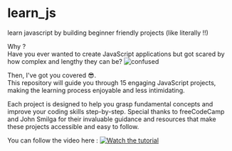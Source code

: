 # learn_js
learn javascript by building beginner friendly projects (like literally !!) 

Why ? <br>
Have you ever wanted to create JavaScript applications but got scared by how complex and lengthy they can be?
![confused](https://github.com/user-attachments/assets/1e71cb49-ce06-410d-aa67-52303169860d)

Then, I've got you covered 😎.<br> This repository will guide you through 15 engaging JavaScript projects, making the learning process enjoyable and less intimidating.

Each project is designed to help you grasp fundamental concepts and improve your coding skills step-by-step. Special thanks to freeCodeCamp and John Smilga for their invaluable guidance and resources that make these projects accessible and easy to follow.

You can follow the video here : [![Watch the tutorial](https://images.app.goo.gl/VYqqffDqSeDLpHZt6)](https://youtu.be/3PHXvlpOkf4?si=HWWLqNQkJJFY6l4n)
